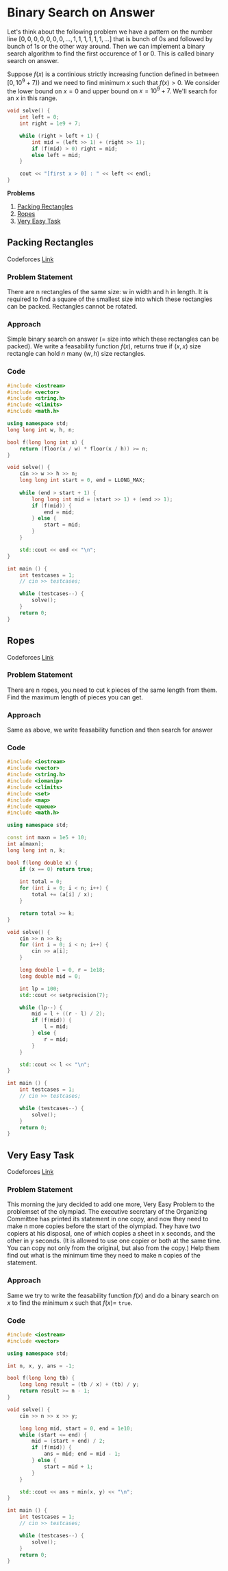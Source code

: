 # Binary Search on Answer

Let's think about the following problem we have a pattern on the number line $[0,0,0,0,0,0,0, \dots, 1, 1,1,1,1,1,\dots]$ that is bunch of $0$s and followed by bunch of 1s or the other way around. Then we can implement a binary search algorithm to find the first occurence of $1$ or $0$. This is called binary search on answer.

Suppose $f(x)$ is a continious strictly increasing function defined in between $\left[0,10^9 + 7\right)$) and we need to find minimum $x$ such that $f(x) > 0$. We consider the lower bound on $x = 0$ and upper bound on $x = 10^9 + 7$. We'll search for an $x$ in this range.

```cpp
void solve() {
    int left = 0;
    int right = 1e9 + 7;

    while (right > left + 1) {
        int mid = (left >> 1) + (right >> 1);
        if (f(mid) > 0) right = mid;
        else left = mid;
    }

    cout << "[first x > 0] : " << left << endl;
}
```

**Problems**

1. [Packing Rectangles](#packing-rectangles)
1. [Ropes](#ropes)
1. [Very Easy Task](#very-easy-task)


## Packing Rectangles
Codeforces [Link](https://codeforces.com/edu/course/2/lesson/6/2/practice/contest/283932/problem/A)
### Problem Statement
There are n rectangles of the same size: w in width and h in length. It is required to find a square of the smallest size into which these rectangles can be packed. Rectangles cannot be rotated.

### Approach
Simple binary search on answer (= size into which these rectangles can be packed). We write a feasability function $f(x)$, returns true if $(x, x)$ size rectangle can hold $n$ many $(w, h)$ size rectangles.

### Code
```cpp
#include <iostream>
#include <vector>
#include <string.h>
#include <climits>
#include <math.h>

using namespace std;
long long int w, h, n; 

bool f(long long int x) {
    return (floor(x / w) * floor(x / h)) >= n;
}

void solve() {
    cin >> w >> h >> n;
    long long int start = 0, end = LLONG_MAX;
    
    while (end > start + 1) {
        long long int mid = (start >> 1) + (end >> 1);
        if (f(mid)) {
            end = mid;
        } else {
            start = mid;
        }
    }

    std::cout << end << "\n";
}

int main () {
    int testcases = 1;
    // cin >> testcases;

    while (testcases--) {
        solve();
    }
    return 0;
}
```

## Ropes
Codeforces [Link](https://codeforces.com/edu/course/2/lesson/6/2/practice/contest/283932/problem/B)

### Problem Statement
There are n ropes, you need to cut k pieces of the same length from them. Find the maximum length of pieces you can get.

### Approach
Same as above, we write feasability function and then search for answer

### Code
```cpp
#include <iostream>
#include <vector>
#include <string.h>
#include <iomanip>  
#include <climits>
#include <set>
#include <map>
#include <queue>
#include <math.h>

using namespace std;

const int maxn = 1e5 + 10;
int a[maxn];
long long int n, k;

bool f(long double x) {
    if (x == 0) return true;
    
    int total = 0;
    for (int i = 0; i < n; i++) {
        total += (a[i] / x);
    }

    return total >= k;
}

void solve() {
    cin >> n >> k;
    for (int i = 0; i < n; i++) {
        cin >> a[i];
    }

    long double l = 0, r = 1e18;
    long double mid = 0;

    int lp = 100;
    std::cout << setprecision(7);

    while (lp--) {
        mid = l + ((r - l) / 2);
        if (f(mid)) {
            l = mid;
        } else {
            r = mid;
        }
    }

    std::cout << l << "\n";
}

int main () {
    int testcases = 1;
    // cin >> testcases;

    while (testcases--) {
        solve();
    }
    return 0;
}
```

## Very Easy Task
Codeforces [Link](https://codeforces.com/edu/course/2/lesson/6/2/practice/contest/283932/problem/C)
### Problem Statement
This morning the jury decided to add one more, Very Easy Problem to the problemset of the olympiad. The executive secretary of the Organizing Committee has printed its statement in one copy, and now they need to make n more copies before the start of the olympiad. They have two copiers at his disposal, one of which copies a sheet in x seconds, and the other in y seconds. (It is allowed to use one copier or both at the same time. You can copy not only from the original, but also from the copy.) Help them find out what is the minimum time they need to make n copies of the statement.

### Approach
Same we try to write the feasability function $f(x)$ and do a binary search on $x$ to find the minimum $x$ such that $f(x) =$ `true`.

### Code
```cpp
#include <iostream>
#include <vector>

using namespace std;

int n, x, y, ans = -1;

bool f(long long tb) {
    long long result = (tb / x) + (tb) / y;
    return result >= n - 1;
}

void solve() {
    cin >> n >> x >> y;

    long long mid, start = 0, end = 1e10;
    while (start <= end) {
        mid = (start + end) / 2;
        if (f(mid)) {
            ans = mid; end = mid - 1;
        } else {
            start = mid + 1;
        }
    }

    std::cout << ans + min(x, y) << "\n";
}

int main () {
    int testcases = 1;
    // cin >> testcases;

    while (testcases--) {
        solve();
    }
    return 0;
}
```
